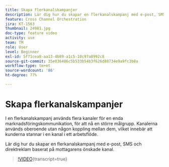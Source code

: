 ```yaml
---
title: Skapa flerkanalskampanjer
description: Lär dig hur du skapar en flerkanalskampanj med e-post, SMS och direktreklam baserat på mottagarens önskade kanal.
feature: Cross Channel Orchestration
jira: KT-1563
thumbnail: 24981.jpg
doc-type: feature video
activity: use
team: TM
role: User
level: Beginner
exl-id: 5f71cea8-aa13-4b89-a1c5-10c97a8992c8
source-git-commit: 35e036486c5b533b54b3f626d88734e9a9fc3b8a
workflow-type: tm+mt
source-wordcount: '86'
ht-degree: 77%

---
```


# Skapa flerkanalskampanjer

I en flerkanalskampanj används flera kanaler för en enda marknadsföringskommunikation, för att nå en större målgrupp. Kanalerna används oberoende utan någon koppling mellan dem, vilket innebär att kunderna stannar i en kanal i ett arbetsflöde.

Lär dig hur du skapar en flerkanalskampanj med e-post, SMS och direktreklam baserat på mottagarens önskade kanal.

>[!VIDEO](https://video.tv.adobe.com/v/24981?quality=12&learn=on){transcript=true}
